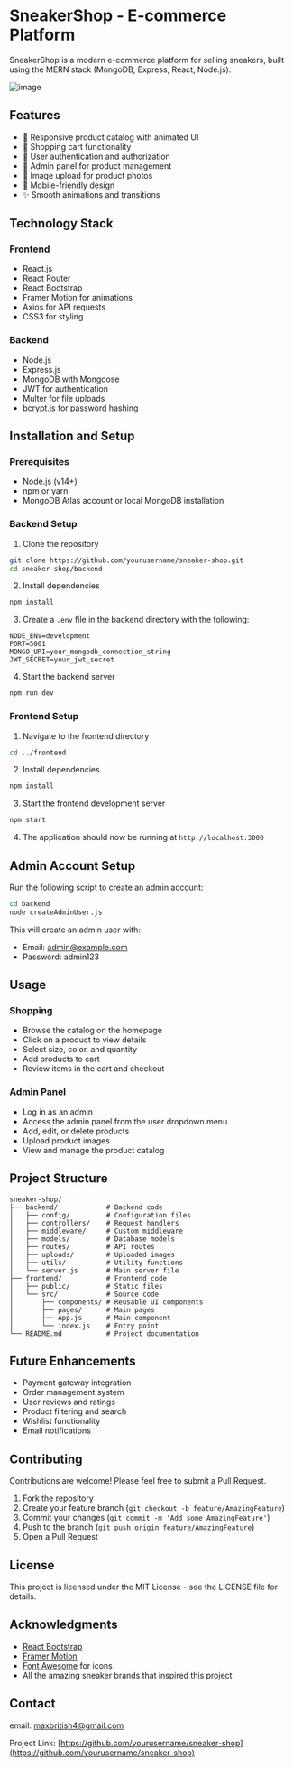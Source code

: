 # SneakerShop - E-commerce Platform

SneakerShop is a modern e-commerce platform for selling sneakers, built using the MERN stack (MongoDB, Express, React, Node.js).

![image](https://github.com/user-attachments/assets/e5794917-ab9a-486a-af81-c5177c49f1a5)


## Features

- 👟 Responsive product catalog with animated UI
- 🛒 Shopping cart functionality
- 👤 User authentication and authorization
- 🔐 Admin panel for product management
- 📸 Image upload for product photos
- 📱 Mobile-friendly design
- ✨ Smooth animations and transitions

## Technology Stack

### Frontend
- React.js
- React Router
- React Bootstrap
- Framer Motion for animations
- Axios for API requests
- CSS3 for styling

### Backend
- Node.js
- Express.js
- MongoDB with Mongoose
- JWT for authentication
- Multer for file uploads
- bcrypt.js for password hashing

## Installation and Setup

### Prerequisites
- Node.js (v14+)
- npm or yarn
- MongoDB Atlas account or local MongoDB installation

### Backend Setup
1. Clone the repository
```bash
git clone https://github.com/yourusername/sneaker-shop.git
cd sneaker-shop/backend
```

2. Install dependencies
```bash
npm install
```

3. Create a `.env` file in the backend directory with the following:
```
NODE_ENV=development
PORT=5001
MONGO_URI=your_mongodb_connection_string
JWT_SECRET=your_jwt_secret
```

4. Start the backend server
```bash
npm run dev
```

### Frontend Setup
1. Navigate to the frontend directory
```bash
cd ../frontend
```

2. Install dependencies
```bash
npm install
```

3. Start the frontend development server
```bash
npm start
```

4. The application should now be running at `http://localhost:3000`

## Admin Account Setup

Run the following script to create an admin account:
```bash
cd backend
node createAdminUser.js
```

This will create an admin user with:
- Email: admin@example.com
- Password: admin123

## Usage

### Shopping
- Browse the catalog on the homepage
- Click on a product to view details
- Select size, color, and quantity
- Add products to cart
- Review items in the cart and checkout

### Admin Panel
- Log in as an admin
- Access the admin panel from the user dropdown menu
- Add, edit, or delete products
- Upload product images
- View and manage the product catalog

## Project Structure

```
sneaker-shop/
├── backend/            # Backend code
│   ├── config/         # Configuration files
│   ├── controllers/    # Request handlers
│   ├── middleware/     # Custom middleware
│   ├── models/         # Database models
│   ├── routes/         # API routes
│   ├── uploads/        # Uploaded images
│   ├── utils/          # Utility functions
│   └── server.js       # Main server file
├── frontend/           # Frontend code
│   ├── public/         # Static files
│   └── src/            # Source code
│       ├── components/ # Reusable UI components
│       ├── pages/      # Main pages
│       ├── App.js      # Main component
│       └── index.js    # Entry point
└── README.md           # Project documentation
```

## Future Enhancements

- Payment gateway integration
- Order management system
- User reviews and ratings
- Product filtering and search
- Wishlist functionality
- Email notifications

## Contributing

Contributions are welcome! Please feel free to submit a Pull Request.

1. Fork the repository
2. Create your feature branch (`git checkout -b feature/AmazingFeature`)
3. Commit your changes (`git commit -m 'Add some AmazingFeature'`)
4. Push to the branch (`git push origin feature/AmazingFeature`)
5. Open a Pull Request

## License

This project is licensed under the MIT License - see the LICENSE file for details.

## Acknowledgments

- [React Bootstrap](https://react-bootstrap.github.io/)
- [Framer Motion](https://www.framer.com/motion/)
- [Font Awesome](https://fontawesome.com/) for icons
- All the amazing sneaker brands that inspired this project

## Contact

email: maxbritish4@gmail.com

Project Link: [https://github.com/yourusername/sneaker-shop](https://github.com/yourusername/sneaker-shop)

